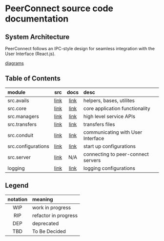 # PeerConnect source code documentation

## System Architecture

PeerConnect follows an IPC-style design for seamless integration with the User Interface (React.js).

[diagrams](<https://excalidraw.com/?#json=JwupHwQ7QuQyK1BEYFhdl,528_biXX7getTXAvT763uw>)

## Table of Contents

| module             |                 src                 |                  docs                  | desc                              |
|:-------------------|:-----------------------------------:|:--------------------------------------:|:----------------------------------|
| src.avails         |         [link](/src/avails)         |      [link](/docs/core/README.md)      | helpers, bases, utilites          |
| src.core           |          [link](/src/core)          |      [link](/docs/core/README.md)      | core application functionality    |
| src.managers       |        [link](/src/managers)        |    [link](/docs/managers/README.md)    | high level service APIs           |
| src.transfers      |       [link](/src/transfers)        |    [link](/docs/transfer/README.md)    | transfers files                   |
| src.conduit        |        [link](/src/conduit)         |    [link](/docs/conduit/README.md)     | communicating with User Interface |
| src.configurations |     [link](/src/configurations)     | [link](/docs/configurations/README.md) | start up configurations           |
| src.server         |         [link](/src/server)         |                  N/A                   | connecting to peer-connect servers|
| logging            | [link](/src/managers/logmanager.py) |    [link](/docs/logging/README.md)     | logging configurations            |

## Legend

| notation | meaning              |
|:--------:|:---------------------|
|   WIP    | work in progress     |
|   RIP    | refactor in progress |
|   DEP    | deprecated           |
|   TBD    | To Be Decided        |
